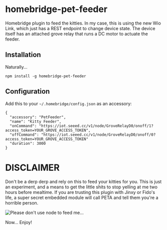 # homebridge-pet-feeder

Homebridge plugin to feed the kitties.  In my case, this is using the new Wio Link, which just has a REST endpoint to change device state.  The device itself has an attached grove relay that runs a DC motor to actuate the feeder. 

## Installation

Naturally...
```
npm install -g homebridge-pet-feeder
```

## Configuration

Add this to your `~/.homebridge/config.json` as an accessory:
```
{
  "accessory": "PetFeeder",
  "name": "Kitty Feeder",
  "onCommand": "https://iot.seeed.cc/v1/node/GroveRelayD0/onoff/1?access_token=YOUR_GROVE_ACCESS_TOKEN",
  "offCommand": "https://iot.seeed.cc/v1/node/GroveRelayD0/onoff/0?access_token=YOUR_GROVE_ACCESS_TOKEN"
  "duration": 3000
}
```

# DISCLAIMER

Don't be a derp derp and rely on this to feed your kitties for you.  This is just an experiment, and a means to get the little shits to stop yelling at me two hours before mealtime.  If you are trusting this plugin with Jinxy or Fido's life, a super secret embedded module will call PETA and tell them you're a horrible person.  

![Please don't use node to feed me...](https://raw.githubusercontent.com/arcreative/homebridge/master/sadcat.jpg)

Now... Enjoy!
